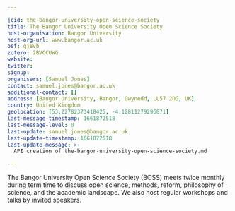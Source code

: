```yaml
---

jcid: the-bangor-university-open-science-society
title: The Bangor University Open Science Society
host-organisation: Bangor University
host-org-url: www.bangor.ac.uk
osf: qj8vb
zotero: 2BVCCUWG
website: 
twitter: 
signup: 
organisers: [Samuel Jones]
contact: samuel.jones@bangor.ac.uk
additional-contact: []
address: [Bangor University, Bangor, Gwynedd, LL57 2DG, UK]
country: United Kingdom
geolocation: [53.22782373418425, -4.12811279296871]
last-message-timestamp: 1661872518
last-message-level: 0
last-update: samuel.jones@bangor.ac.uk
last-update-timestamp: 1661872518
last-update-message: >-
  API creation of the-bangor-university-open-science-society.md

---
```


The Bangor University Open Science Society (BOSS) meets twice monthly during term time to discuss open science, methods, reform, philosophy of science, and the academic landscape. We also host regular workshops and talks by invited speakers.
